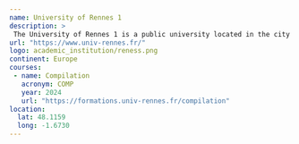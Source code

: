 ```yaml
---
name: University of Rennes 1
description: >
 The University of Rennes 1 is a public university located in the city of Rennes, France. It is under the Academy of Rennes.
url: "https://www.univ-rennes.fr/"
logo: academic_institution/reness.png
continent: Europe
courses:
 - name: Compilation
   acronym: COMP
   year: 2024
   url: "https://formations.univ-rennes.fr/compilation"
location:
  lat: 48.1159
  long: -1.6730
---
```

